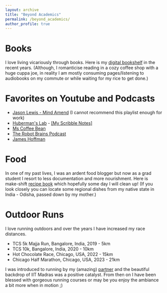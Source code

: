 ```yaml
---
layout: archive
title: "Beyond Academics"
permalink: /beyond_academics/
author_profile: true
---
```


# Books
I love living vicariously through books. Here is my [digital bookshelf](https://www.notion.so/payal-mohapatra/b36987dff60140929e6732607ffcb828?v=6b485368f59e40598e19ee3c4c07d3b9&pvs=4) in the recent years. (Although, I romanticise reading in a cozy coffee shop with a huge cuppa joe, in reality I am mostly consuming pages/listening to audiobooks on my commute or while waiting for my rice to get done.)

# Favorites on Youtube and Podcasts
* [Jason Lewis - Mind Amend](https://www.youtube.com/@MindAmend/playlists) (I cannot recommend this playlist enough for work)
* [Huberman's Lab](https://podcasts.google.com/feed/aHR0cHM6Ly9mZWVkcy5tZWdhcGhvbmUuZm0vaHViZXJtYW5sYWI?sa=X&ved=2ahUKEwiaj_Cp1KiCAxU1kYkEHQcCB1QQ9sEGegQIARAE) - [[My Scribble Notes]](https://payal-mohapatra.notion.site/Huberman-s-Podcast-Notes-14e7eda49f1847cc8ad569723fa5e467?pvs=4)
* [Ms Coffee Bean](https://www.youtube.com/@AICoffeeBreak)
* [The Robot Brains Podcast](https://podcasts.google.com/feed/aHR0cHM6Ly9mZWVkcy5hY2FzdC5jb20vcHVibGljL3Nob3dzL3RoZS1yb2JvdC1icmFpbnM)
* [James Hoffman](https://www.youtube.com/@jameshoffmann)

# Food
In one of my past lives, I was an ardent food blogger but now as a grad student I resort to less documentation and more nourishment. Here is make-shift [recipe book](https://www.notion.so/payal-mohapatra/4a9f711a135c4380b869ebf733d3b45b?v=0393ba157cf84538a121384a9af8fda1&pvs=4) which hopefully some day I will clean up! (If you look closely you can locate some regional dishes from my native state in India - Odisha, passed down by my mother.)

# Outdoor Runs
I love running outdoors and over the years I have increased my race distances.
* TCS 5k Majja Run, Bangalore, India, 2019 - 5km
* TCS 10k, Bangalore, India, 2020 - 10km
* Hot Chocolate Race, Chicago, USA, 2022 - 15km
* Chicago Half Marathon, Chicago, USA, 2023 - 21km

I was introduced to running by my (amazing) [partner](https://pandeyakash23.github.io/akashapandey.github.io//) and the beautiful backdrop of IIT Madras was a positive catalyst. From then on I have been blessed with gorgeous running courses or may be you enjoy the ambiance a bit more when in motion ;)






